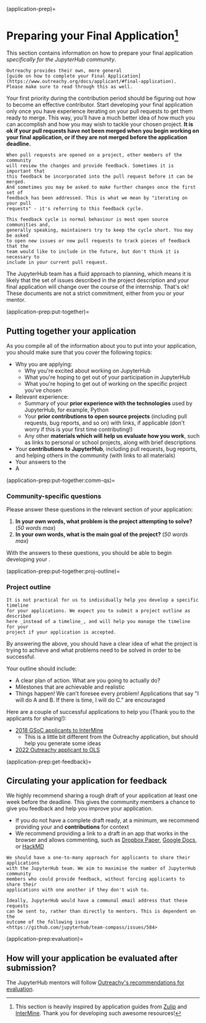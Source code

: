 (application-prep)=

# Preparing your Final Application[^1]

[^1]:
    This section is heavily inspired by application guides from
    [Zulip](https://zulip.readthedocs.io/en/latest/outreach/apply.html) and
    [InterMine](http://intermine.org/internships/guidance/students-applying-outreachy/).
    Thank you for developing such awesome resources!

This section contains information on how to prepare your final application
_specifically for the JupyterHub community_.

```{seealso}
Outreachy provides their own, more general
[guide on how to complete your Final Application](https://www.outreachy.org/docs/applicant/#final-application).
Please make sure to read through this as well.
```

Your first priority during the contribution period should be figuring out how
to become an effective contributor. Start developing your final application only
once you have experience iterating on your pull requests to get them ready to
merge. This way, you'll have a much better idea of how much you can accomplish
and how you may wish to tackle your chosen project. **It is ok if your pull
requests have not been merged when you begin working on your final application,
or if they are not merged before the application deadline.**

```{note} What does iterating on your pull request mean?
When pull requests are opened on a project, other members of the community
will review the changes and provide feedback. Sometimes it is important that
this feedback be incorporated into the pull request before it can be merged.
And sometimes you may be asked to make further changes once the first set of
feedback has been addressed. This is what we mean by "iterating on your pull
requests" - it's referring to this feedback cycle.

This feedback cycle is normal behaviour is most open source communities and,
generally speaking, maintainers try to keep the cycle short. You may be asked
to open new issues or new pull requests to track pieces of feedback that the
team would like to include in the future, but don't think it is necessary to
include in your current pull request.
```

The JupyterHub team has a fluid approach to planning, which means it is likely
that the set of issues described in the project description and your final
application will change over the course of the internship. That's ok! These
documents are not a strict commitment, either from you or your mentor.

(application-prep:put-together)=

## Putting together your application

As you compile all of the information about you to put into your application,
you should make sure that you cover the following topics:

- Why you are applying:
  - Why you're excited about working on JupyterHub
  - What you're hoping to get out of your participation in JupyterHub
  - What you're hoping to get out of working on the specific project you've chosen
- Relevant experience:
  - Summary of your **prior experience with the technologies** used by JupyterHub,
    for example, Python
  - Your **prior contributions to open source projects** (including pull requests,
    bug reports, and so on) with links, if applicable (don't worry if this is
    your first time contributing!)
  - Any other **materials which will help us evaluate how you work**, such as
    links to personal or school projects, along with brief descriptions
- Your **contributions to JupyterHub**, including pull requests, bug reports, and
  helping others in the community (with links to all materials)
- Your answers to the [](application-prep:put-together:comm-qs)
- A [](application-prep:put-together:proj-outline)

(application-prep:put-together:comm-qs)=

### Community-specific questions

Please answer these questions in the relevant section of your application:

1. **In your own words, what problem is the project attempting to solve?**
   (_50 words max_)
2. **In your own words, what is the main goal of the project?** (_50 words max_)

With the answers to these questions, you should be able to begin developing your
[](application-prep:put-together:proj-outline).

(application-prep:put-together:proj-outline)=

### Project outline

```{attention}
It is not practical for us to individually help you develop a specific timeline
for your applications. We expect you to submit a project outline as described
here _instead of a timeline_, and will help you manage the timeline for your
project if your application is accepted.
```

By answering the [](application-prep:put-together:comm-qs) above, you should
have a clear idea of what the project is trying to achieve and what problems
need to be solved in order to be successful.

Your outline should include:

- A clear plan of action. What are you going to actually do?
- Milestones that are achievable and realistic
- Things happen! We can't foresee every problem! Applications that say "I will
  do A and B. If there is time, I will do C." are encouraged

Here are a couple of successful applications to help you (Thank you to the applicants
for sharing!):

- [2018 GSoC applicants to InterMine](https://github.com/nupurgunwant/GSoC-Proposal)
  - This is a little bit different from the Outreachy application, but should
    help you generate some ideas
- [2022 Outreachy applicant to OLS](https://docs.google.com/document/d/1CBGxozCCEdysdO-WXkmJtXchOZ3QiTUM-9jMtxqNKSg/edit?usp=sharing)

(application-prep:get-feedback)=

## Circulating your application for feedback

We highly recommend sharing a rough draft of your application at least one week
before the deadline. This gives the community members a chance to give you
feedback and help you improve your application.

- If you do not have a complete draft ready, at a minimum, we recommend providing
  your **[](application-prep:put-together:proj-outline)** and **contributions**
  for context
- We recommend providing a link to a draft in an app that works in the browser
  and allows commenting, such as [Dropbox Paper](https://www.dropbox.com/paper/start),
  [Google Docs](https://www.google.co.uk/docs/about/), or [HackMD](https://hackmd.io)

```{admonition} TODO
We should have a one-to-many approach for applicants to share their applications
with the JupyterHub team. We aim to maximise the number of JupyterHub community
members who could provide feedback, without forcing applicants to share their
applications with one another if they don't wish to.

Ideally, JupyterHub would have a communal email address that these requests
can be sent to, rather than directly to mentors. This is dependent on the
outcome of the following issue
<https://github.com/jupyterhub/team-compass/issues/584>
```

(application-prep:evaluation)=

## How will your application be evaluated after submission?

The JupyterHub mentors will follow
[Outreachy's recommendations for evaluation](https://www.outreachy.org/docs/applicant/#contribution-evaluation).
